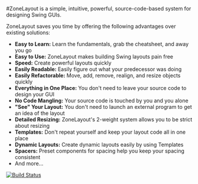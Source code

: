 #ZoneLayout is a simple, intuitive, powerful, source-code-based system for designing Swing GUIs.

ZoneLayout saves you time by offering the following advantages over existing solutions:
  * **Easy to Learn:** Learn the fundamentals, grab the cheatsheet, and away you go
  * **Easy to Use:** ZoneLayout makes building Swing layouts pain free
  * **Speed:** Create powerful layouts quickly
  * **Easily Readable:** Easily figure out what your predecessor was doing
  * **Easily Refactorable:** Move, add, remove, realign, and resize objects quickly
  * **Everything in One Place:** You don't need to leave your source code to design your GUI
  * **No Code Mangling:** Your source code is touched by you and you alone
  * **"See" Your Layout:** You don't need to launch an external program to get an idea of the layout
  * **Detailed Resizing:** ZoneLayout's 2-weight system allows you to be strict about resizing
  * **Templates:** Don't repeat yourself and keep your layout code all in one place
  * **Dynamic Layouts:** Create dynamic layouts easily by using Templates
  * **Spacers:** Preset components for spacing help you keep your spacing consistent
  * And more...

[![Build Status](https://travis-ci.org/urajio/zonelayout.svg?branch=master)](https://travis-ci.org/urajio/zonelayout)

